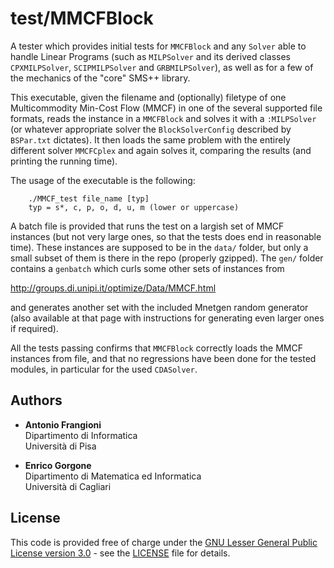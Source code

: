 # test/MMCFBlock

A tester which provides initial tests for `MMCFBlock` and any `Solver`
able to handle Linear Programs (such as `MILPSolver` and its derived
classes `CPXMILPSolver`, `SCIPMILPSolver` and `GRBMILPSolver`), as 
well as for a few of the mechanics of the "core" SMS++ library.

This executable, given the filename and (optionally) filetype of one
Multicommodity Min-Cost Flow (MMCF) in one of the several supported file
formats, reads the instance in a `MMCFBlock` and solves it with a
`:MILPSolver` (or whatever appropriate solver the `BlockSolverConfig`
described by `BSPar.txt` dictates). It then loads the same problem with
the entirely different solver `MMCFCplex` and again solves it, comparing
the results (and printing the running time).

The usage of the executable is the following:

        ./MMCF_test file_name [typ]
        typ = s*, c, p, o, d, u, m (lower or uppercase)

A batch file is provided that runs the test on a largish set of
MMCF instances (but not very large ones, so that the tests does end
in reasonable time). These instances are supposed to be in the `data/`
folder, but only a small subset of them is there in the repo (properly
gzipped). The `gen/` folder contains a `genbatch` which curls some other
sets of instances from

http://groups.di.unipi.it/optimize/Data/MMCF.html

and generates another set with the included Mnetgen random generator
(also available at that page with instructions for generating even
larger ones if required).

All the tests passing confirms that `MMCFBlock` correctly loads the
MMCF instances from file, and that no regressions have been done for
the tested modules, in particular for the used `CDASolver`.


## Authors

- **Antonio Frangioni**  
  Dipartimento di Informatica  
  Università di Pisa

- **Enrico Gorgone**  
  Dipartimento di Matematica ed Informatica  
  Università di Cagliari


## License

This code is provided free of charge under the [GNU Lesser General Public
License version 3.0](https://opensource.org/licenses/lgpl-3.0.html) -
see the [LICENSE](LICENSE) file for details.
